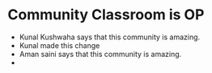 # Community Classroom is OP

- Kunal Kushwaha says that this community is amazing.
- Kunal made this change
- Aman saini says that this community is amazing.
-  
